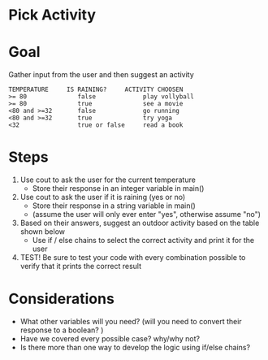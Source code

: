 # Pick Activity

# Goal
Gather input from the user and then suggest an activity

```
TEMPERATURE     IS RAINING?     ACTIVITY CHOOSEN
>= 80              false             play vollyball
>= 80              true              see a movie
<80 and >=32       false             go running
<80 and >=32       true              try yoga
<32                true or false     read a book
```

# Steps

1. Use cout to ask the user for the current temperature
    - Store their response in an integer variable in main()
2. Use cout to ask the user if it is raining (yes or no)
    - Store their response in a string variable in main()
    - (assume the user will only ever enter "yes", otherwise assume "no")
3. Based on their answers, suggest an outdoor activity based on the table shown below
    - Use if / else chains to select the correct activity and print it for the user
4. TEST!  Be sure to test your code with every combination possible to verify that it prints the correct result

# Considerations
- What other variables will you need? (will you need to convert their response to a boolean? )
- Have we covered every possible case?  why/why not?
- Is there more than one way to develop the logic using if/else chains?

